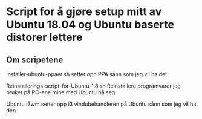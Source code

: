 
# Script for å gjøre setup mitt av Ubuntu 18.04 og Ubuntu baserte distorer lettere 

## Om scripetene 
 
installer-ubuntu-ppaer.sh setter opp PPA sånn som jeg vil ha det

Reinstallerings-script-for-Ubuntu-1.8.sh Reinstallere programvarer jeg bruker på PC-ene mine med Ubuntu på seg 

Ubuntu i3wm setter opp i3 vindubehandleren på Ubuntu sånn som jeg vil ha den 
